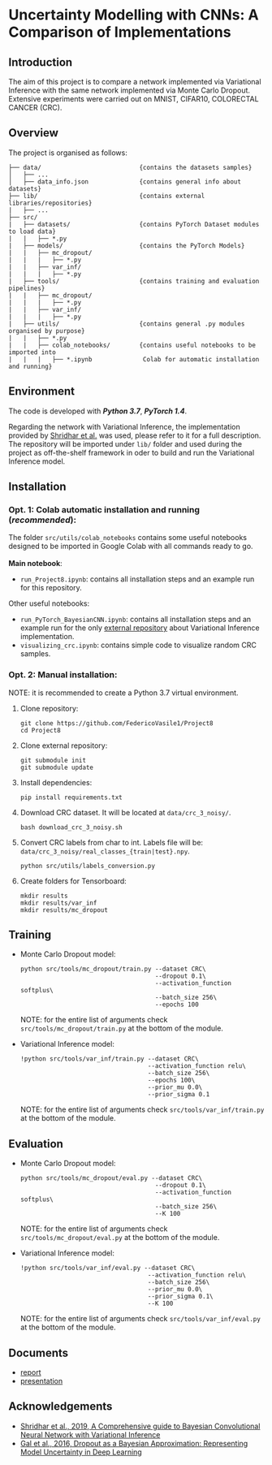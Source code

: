# Uncertainty Modelling with CNNs: A Comparison of Implementations

## Introduction 

The aim of this project is to compare a network implemented via Variational Inference with the same network implemented via Monte Carlo Dropout.
Extensive experiments were carried out on MNIST, CIFAR10, COLORECTAL CANCER (CRC).

## Overview

The project is organised as follows:

    ├── data/                           {contains the datasets samples}
    │   ├── ...
    │   ├── data_info.json              {contains general info about datasets}
    ├── lib/                            {contains external libraries/repositories}
    |   ├── ...
    ├── src/
    |   ├── datasets/                   {contains PyTorch Dataset modules to load data}
    |   |   ├── *.py
    |   ├── models/                     {contains the PyTorch Models}
    |   |   ├── mc_dropout/
    |   |   |   ├── *.py
    |   |   ├── var_inf/
    |   |   |   ├── *.py
    |   ├── tools/                      {contains training and evaluation pipelines}
    |   |   ├── mc_dropout/
    |   |   |   ├── *.py
    |   |   ├── var_inf/
    |   |   |   ├── *.py
    |   ├── utils/                      {contains general .py modules organised by purpose}
    |   |   ├── *.py
    |   |   ├── colab_notebooks/        {contains useful notebooks to be imported into
    |   |   |   ├── *.ipynb              Colab for automatic installation and running}


## Environment

The code is developed with ***Python 3.7***, ***PyTorch 1.4***.

Regarding the network with Variational Inference, the implementation provided by [Shridhar et al.](https://github.com/kumar-shridhar/PyTorch-BayesianCNN) was used, please refer to it for a full description. The repository will be imported under `lib/` folder and used during the project as off-the-shelf framework in oder to build and run the Variational Inference model.


## Installation
  ### Opt. 1: Colab automatic installation and running (*recommended*):
  The folder `src/utils/colab_notebooks` contains some useful notebooks designed to be imported in Google Colab with all commands ready to go.<br><br>
  **Main notebook**:
  * `run_Project8.ipynb`: contains all installation steps and an example run for this repository.
  
  Other useful notebooks:
  * `run_PyTorch_BayesianCNN.ipynb`: contains all installation steps and an example run for the only [external repository](https://github.com/kumar-shridhar/PyTorch-BayesianCNN)  about Variational Inference implementation.
  * `visualizing_crc.ipynb`: contains simple code to visualize random CRC samples.
      
  ### Opt. 2: Manual installation:
  NOTE: it is recommended to create a Python 3.7 virtual environment.

  1. Clone repository: 
      ```
      git clone https://github.com/FedericoVasile1/Project8
      cd Project8
      ```

  2. Clone external repository:
      ```
      git submodule init
      git submodule update    
      ```

  3. Install dependencies:
      ```
      pip install requirements.txt    
      ```

  4. Download CRC dataset. It will be located at `data/crc_3_noisy/`.
      ```
      bash download_crc_3_noisy.sh
      ```

  5. Convert CRC labels from char to int. Labels file will be: `data/crc_3_noisy/real_classes_{train|test}.npy`.
      ```
      python src/utils/labels_conversion.py
      ```

  5.  Create folders for Tensorboard:
      ```
      mkdir results
      mkdir results/var_inf
      mkdir results/mc_dropout
      ```
    
## Training
  * Monte Carlo Dropout model:
  
    ```
    python src/tools/mc_dropout/train.py --dataset CRC\
                                         --dropout 0.1\
                                         --activation_function softplus\
                                         --batch_size 256\
                                         --epochs 100
    ```
    NOTE: for the entire list of arguments check `src/tools/mc_dropout/train.py` at the bottom of the module.

  * Variational Inference model:
  
    ```
    !python src/tools/var_inf/train.py --dataset CRC\
                                       --activation_function relu\
                                       --batch_size 256\
                                       --epochs 100\
                                       --prior_mu 0.0\
                                       --prior_sigma 0.1
    ```
    NOTE: for the entire list of arguments check `src/tools/var_inf/train.py` at the bottom of the module.
  
## Evaluation
  * Monte Carlo Dropout model:
  
    ```
    python src/tools/mc_dropout/eval.py --dataset CRC\
                                         --dropout 0.1\
                                         --activation_function softplus\
                                         --batch_size 256\
                                         --K 100
    ```
    NOTE: for the entire list of arguments check `src/tools/mc_dropout/eval.py` at the bottom of the module.

  * Variational Inference model:
  
    ```
    !python src/tools/var_inf/eval.py --dataset CRC\
                                       --activation_function relu\
                                       --batch_size 256\
                                       --prior_mu 0.0\
                                       --prior_sigma 0.1\
                                       --K 100
    ```
    NOTE: for the entire list of arguments check `src/tools/var_inf/eval.py` at the bottom of the module.

## Documents
  * [report](https://drive.google.com/file/d/1TvDcZxhbcPg9HKvgo1L_UbIG-bJ-xgWa/view?usp=sharing)
  * [presentation](https://drive.google.com/file/d/1ZAITcbu1DA3YtJh4-v6cAdHTkViuRxvi/view?usp=sharing)

## Acknowledgements
  * [Shridhar et al., 2019, A Comprehensive guide to Bayesian Convolutional Neural Network with Variational Inference](https://arxiv.org/pdf/1901.02731.pdf)
  * [Gal et al., 2016, Dropout as a Bayesian Approximation: Representing Model Uncertainty in Deep Learning](https://arxiv.org/pdf/1506.02142.pdf)  
  
